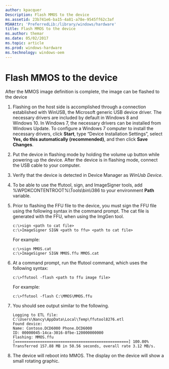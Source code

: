```yaml
---
author: kpacquer
Description: Flash MMOS to the device
ms.assetid: 23b741e6-ba15-4a81-a78e-9545ff62c3af
MSHAttr: 'PreferredLib:/library/windows/hardware'
title: Flash MMOS to the device
ms.author: themar
ms.date: 05/02/2017
ms.topic: article
ms.prod: windows-hardware
ms.technology: windows-oem
---
```


# Flash MMOS to the device


After the MMOS image definition is complete, the image can be flashed to the device

1.  Flashing on the host side is accomplished through a connection established with WinUSB, the Microsoft generic USB device driver. The necessary drivers are included by default in Windows 8 and Windows 10. In Windows 7, the necessary drivers can be installed from Windows Update. To configure a Windows 7 computer to install the necessary drivers, click **Start**, type “Device Installation Settings”, select **Yes, do this automatically (recommended)**, and then click **Save Changes**.

2.  Put the device in flashing mode by holding the volume up button while powering up the device. After the device is in flashing mode, connect the USB cable to your computer.

3.  Verify that the device is detected in Device Manager as *WinUsb Device*.

4.  To be able to use the ffutool, sign, and ImageSigner tools, add %WPDKCONTENTROOT%\\Tools\\bin\\i386 to your environment **Path** variable.

5.  Prior to flashing the FFU file to the device, you must sign the FFU file using the following syntax in the command prompt. The cat file is generated with the FFU, when using the ImgGen tool.

    ```
    c:\>sign <path to cat file>
    c:\>ImageSigner SIGN <path to ffu> <path to cat file>
    ```

    For example:

    ```
    c:\>sign MMOS.cat
    c:\>ImageSigner SIGN MMOS.ffu MMOS.cat
    ```

6.  At a command prompt, run the ffutool command, which uses the following syntax:

    ```
    c:\>ffutool -flash <path to ffu image file>
    ```

    For example:

    ```
    c:\>ffutool -flash C:\MMOS\MMOS.ffu
    ```

7.  You should see output similar to the following.

    ```
    Logging to ETL file: C:\Users\Nancy\AppData\Local\Temp\ffutool8276.etl 
    Found device: 
    Name: Contoso.DCD6000 Phone.DCD6000 
    ID: 00000045-14ca-3016-8fbe-120000000000 
    Flashing: MMOS.ffu 
    [==================================================] 100.00% 
    Transferred 157.88 MB in 50.56 seconds, overall rate 3.12 MB/s.
    ```

8.  The device will reboot into MMOS. The display on the device will show a small rotating graphic.

 

 





